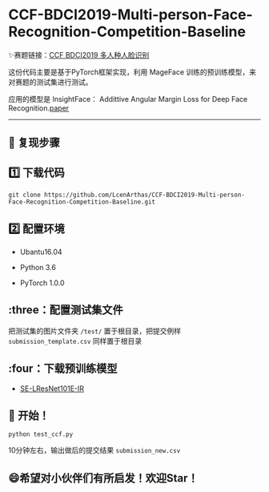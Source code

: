 CCF-BDCI2019-Multi-person-Face-Recognition-Competition-Baseline
===============

:sparkles:赛题链接：[CCF BDCI2019 多人种人脸识别](https://www.datafountain.cn/competitions/348)

这份代码主要是基于PyTorch框架实现，利用 MageFace 训练的预训练模型，来对赛题的测试集进行测试。

应用的模型是 InsightFace： Addittive Angular Margin Loss for Deep Face Recognition.[paper](https://arxiv.org/pdf/1801.07698.pdf)

-----------------------------------

:running: 复现步骤
-----

## :one: 下载代码

```
git clone https://github.com/LcenArthas/CCF-BDCI2019-Multi-person-Face-Recognition-Competition-Baseline.git
```

## :two: 配置环境

 - Ubantu16.04

 - Python 3.6

 - PyTorch 1.0.0

## :three：配置测试集文件

把测试集的图片文件夹 `/test/` 置于根目录，把提交例样 `submission_template.csv` 同样置于根目录

## :four：下载预训练模型

- [SE-LResNet101E-IR](https://pan.baidu.com/s/1XHUkFgRvyhmnyf8p101v2Q) 

:clap: 开始！
--------

```
python test_ccf.py
```

10分钟左右，输出做后的提交结果 `submission_new.csv`

:smile:希望对小伙伴们有所启发！欢迎Star！
-------------
